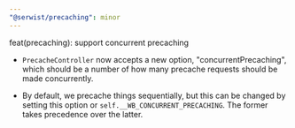 ```yaml
---
"@serwist/precaching": minor
---
```


feat(precaching): support concurrent precaching

- `PrecacheController` now accepts a new option, "concurrentPrecaching", which should be a number of how many precache requests should be made concurrently.

- By default, we precache things sequentially, but this can be changed by setting this option or `self.__WB_CONCURRENT_PRECACHING`. The former takes precedence over the latter.
